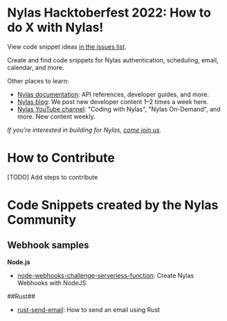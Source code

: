 # Nylas Hacktoberfest 2022: How to do X with Nylas!

View code snippet ideas [in the issues list](https://github.com/nylas-samples/.github/issues).

Create and find code snippets for Nylas authentication, scheduling, email, calendar, and more.

Other places to learn:

- [Nylas documentation](https://developer.nylas.com): API references, developer guides, and more.
- [Nylas blog](https://www.nylas.com/blog/): We post new developer content 1–2 times a week here.
- [Nylas YouTube channel](https://www.youtube.com/c/nylas): "Coding with Nylas", "Nylas On-Demand", and more. New content weekly.

_If you're interested in building for Nylas, [come join us](https://jobs.lever.co/nylas/?department=Engineering)._

# How to Contribute
[TODO] Add steps to contribute

# Code Snippets created by the Nylas Community

## Webhook samples

**Node.js**
- [node-webhooks-challenge-serverless-function](https://github.com/nylas-samples/node-webhooks-challenge-serverless-function): Create Nylas Webhooks with NodeJS


##Rust##
- [rust-send-email](https://somewhere.com/some-external-link): How to send an email using Rust

